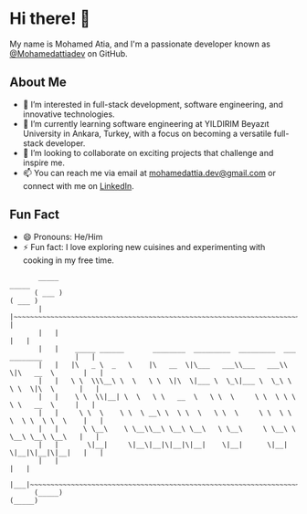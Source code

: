 
# Hi there! 👋

My name is Mohamed Atia, and I'm a passionate developer known as [@Mohamedattiadev](https://github.com/Mohamedattiadev) on GitHub.

## About Me
- 👀 I’m interested in full-stack development, software engineering, and innovative technologies.
- 🌱 I’m currently learning software engineering at YILDIRIM Beyazıt University in Ankara, Turkey, with a focus on becoming a versatile full-stack developer.
- 💞️ I’m looking to collaborate on exciting projects that challenge and inspire me.
- 📫 You can reach me via email at [mohamedattia.dev@gmail.com](mailto:mohamedattia.dev@gmail.com) or connect with me on [LinkedIn](https://www.linkedin.com/in/mohamed-attia-437633312).

## Fun Fact
- 😄 Pronouns: He/Him
- ⚡ Fun fact: I love exploring new cuisines and experimenting with cooking in my free time.

<!-- Feel free to reach out and collaborate on interesting projects! -->
           _____                                                                            _____ 
          ( ___ )                                                                          ( ___ )
           |   |~~~~~~~~~~~~~~~~~~~~~~~~~~~~~~~~~~~~~~~~~~~~~~~~~~~~~~~~~~~~~~~~~~~~~~~~~~~~|   | 
           |   |                                                                            |   | 
           |   |    _____ ______       ________  _________  _________  ___  ________        |   | 
           |   |   |\   _ \  _   \    |\   __  \|\___   ___\\___   ___\\  \|\   __  \       |   | 
           |   |   \ \  \\\__\ \  \   \ \  \|\  \|___ \  \_\|___ \  \_\ \  \ \  \|\  \      |   | 
           |   |    \ \  \\|__| \  \   \ \   __  \   \ \  \     \ \  \ \ \  \ \   __  \     |   | 
           |   |     \ \  \    \ \  \ __\ \  \ \  \   \ \  \     \ \  \ \ \  \ \  \ \  \    |   | 
           |   |      \ \__\    \ \__\\__\ \__\ \__\   \ \__\     \ \__\ \ \__\ \__\ \__\   |   | 
           |   |       \|__|     \|__\|__|\|__|\|__|    \|__|      \|__|  \|__|\|__|\|__|   |   | 
           |   |                                                                            |   | 
           |___|~~~~~~~~~~~~~~~~~~~~~~~~~~~~~~~~~~~~~~~~~~~~~~~~~~~~~~~~~~~~~~~~~~~~~~~~~~~~|___| 
          (_____)                                                                          (_____)
